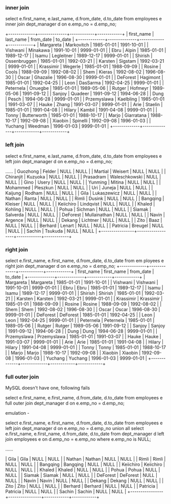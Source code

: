 ### inner join

select e.first_name, e.last_name, d.from_date, d.to_date from 
employees e inner join dept_manager d on e.emp_no = d.emp_no;

+-------------+--------------+------------+------------+
| first_name  | last_name    | from_date  | to_date    |
+-------------+--------------+------------+------------+
| Margareta   | Markovitch   | 1985-01-01 | 1991-10-01 |
| Vishwani    | Minakawa     | 1991-10-01 | 9999-01-01 |
| Ebru        | Alpin        | 1985-01-01 | 1989-12-17 |
| Isamu       | Legleitner   | 1989-12-17 | 9999-01-01 |
| Shirish     | Ossenbruggen | 1985-01-01 | 1992-03-21 |
| Karsten     | Sigstam      | 1992-03-21 | 9999-01-01 |
| Krassimir   | Wegerle      | 1985-01-01 | 1988-09-09 |
| Rosine      | Cools        | 1988-09-09 | 1992-08-02 |
| Shem        | Kieras       | 1992-08-02 | 1996-08-30 |
| Oscar       | Ghazalie     | 1996-08-30 | 9999-01-01 |
| DeForest    | Hagimont     | 1985-01-01 | 1992-04-25 |
| Leon        | DasSarma     | 1992-04-25 | 9999-01-01 |
| Peternela   | Onuegbe      | 1985-01-01 | 1989-05-06 |
| Rutger      | Hofmeyr      | 1989-05-06 | 1991-09-12 |
| Sanjoy      | Quadeer      | 1991-09-12 | 1994-06-28 |
| Dung        | Pesch        | 1994-06-28 | 9999-01-01 |
| Przemyslawa | Kaelbling    | 1985-01-01 | 1991-03-07 |
| Hauke       | Zhang        | 1991-03-07 | 9999-01-01 |
| Arie        | Staelin      | 1985-01-01 | 1991-04-08 |
| Hilary      | Kambil       | 1991-04-08 | 9999-01-01 |
| Tonny       | Butterworth  | 1985-01-01 | 1988-10-17 |
| Marjo       | Giarratana   | 1988-10-17 | 1992-09-08 |
| Xiaobin     | Spinelli     | 1992-09-08 | 1996-01-03 |
| Yuchang     | Weedman      | 1996-01-03 | 9999-01-01 |
+-------------+--------------+------------+------------+

### left join
select e.first_name, e.last_name, d.from_date, d.to_date from 
employees e left join dept_manager d on e.emp_no = d.emp_no;

......
| Guozhong       | Felder           | NULL       | NULL       |
| Martial        | Weisert          | NULL       | NULL       |
| Chiranjit      | Kuzuoka          | NULL       | NULL       |
| Prasadram      | Waleschkowski    | NULL       | NULL       |
| Gino           | Usery            | NULL       | NULL       |
| Yunming        | Mitina           | NULL       | NULL       |
| Mohammed       | Pleszkun         | NULL       | NULL       |
| Uri            | Juneja           | NULL       | NULL       |
| Kaijung        | Rodham           | NULL       | NULL       |
| Gila           | Lukaszewicz      | NULL       | NULL       |
| Nathan         | Ranta            | NULL       | NULL       |
| Rimli          | Dusink           | NULL       | NULL       |
| Bangqing       | Kleiser          | NULL       | NULL       |
| Keiichiro      | Lindqvist        | NULL       | NULL       |
| Khaled         | Kohling          | NULL       | NULL       |
| Pohua          | Sichman          | NULL       | NULL       |
| Siamak         | Salverda         | NULL       | NULL       |
| DeForest       | Mullainathan     | NULL       | NULL       |
| Navin          | Argence          | NULL       | NULL       |
| Dekang         | Lichtner         | NULL       | NULL       |
| Zito           | Baaz             | NULL       | NULL       |
| Berhard        | Lenart           | NULL       | NULL       |
| Patricia       | Breugel          | NULL       | NULL       |
| Sachin         | Tsukuda          | NULL       | NULL       |
+----------------+------------------+------------+------------+

### right join

select e.first_name, e.first_name, d.from_date, d.to_date from 
em
ployees e right join dept_manager d on e.emp_no = d.emp_no;
+-------------+-------------+------------+------------+
| first_name  | first_name  | from_date  | to_date    |
+-------------+-------------+------------+------------+
| Margareta   | Margareta   | 1985-01-01 | 1991-10-01 |
| Vishwani    | Vishwani    | 1991-10-01 | 9999-01-01 |
| Ebru        | Ebru        | 1985-01-01 | 1989-12-17 |
| Isamu       | Isamu       | 1989-12-17 | 9999-01-01 |
| Shirish     | Shirish     | 1985-01-01 | 1992-03-21 |
| Karsten     | Karsten     | 1992-03-21 | 9999-01-01 |
| Krassimir   | Krassimir   | 1985-01-01 | 1988-09-09 |
| Rosine      | Rosine      | 1988-09-09 | 1992-08-02 |
| Shem        | Shem        | 1992-08-02 | 1996-08-30 |
| Oscar       | Oscar       | 1996-08-30 | 9999-01-01 |
| DeForest    | DeForest    | 1985-01-01 | 1992-04-25 |
| Leon        | Leon        | 1992-04-25 | 9999-01-01 |
| Peternela   | Peternela   | 1985-01-01 | 1989-05-06 |
| Rutger      | Rutger      | 1989-05-06 | 1991-09-12 |
| Sanjoy      | Sanjoy      | 1991-09-12 | 1994-06-28 |
| Dung        | Dung        | 1994-06-28 | 9999-01-01 |
| Przemyslawa | Przemyslawa | 1985-01-01 | 1991-03-07 |
| Hauke       | Hauke       | 1991-03-07 | 9999-01-01 |
| Arie        | Arie        | 1985-01-01 | 1991-04-08 |
| Hilary      | Hilary      | 1991-04-08 | 9999-01-01 |
| Tonny       | Tonny       | 1985-01-01 | 1988-10-17 |
| Marjo       | Marjo       | 1988-10-17 | 1992-09-08 |
| Xiaobin     | Xiaobin     | 1992-09-08 | 1996-01-03 |
| Yuchang     | Yuchang     | 1996-01-03 | 9999-01-01 |
+-------------+-------------+------------+------------+


### full outer join

MySQL doesn't have one, following fails

select e.first_name, e.first_name, d.from_date, d.to_date from 
employees e full outer join dept_manager d on e.emp_no = 
d.emp_no;

emulation -

select e.first_name, e.first_name, d.from_date, d.to_date from 
employees e left join dept_manager d on e.emp_no = d.emp_no 
union all select e.first_name, e.first_name, d.from_date, 
d.to_date from dept_manager d left join employees e on d.emp_no 
= e.emp_no where e.emp_no is NULL;

......

| Gila           | Gila           | NULL       | NULL       |
| Nathan         | Nathan         | NULL       | NULL       |
| Rimli          | Rimli          | NULL       | NULL       |
| Bangqing       | Bangqing       | NULL       | NULL       |
| Keiichiro      | Keiichiro      | NULL       | NULL       |
| Khaled         | Khaled         | NULL       | NULL       |
| Pohua          | Pohua          | NULL       | NULL       |
| Siamak         | Siamak         | NULL       | NULL       |
| DeForest       | DeForest       | NULL       | NULL       |
| Navin          | Navin          | NULL       | NULL       |
| Dekang         | Dekang         | NULL       | NULL       |
| Zito           | Zito           | NULL       | NULL       |
| Berhard        | Berhard        | NULL       | NULL       |
| Patricia       | Patricia       | NULL       | NULL       |
| Sachin         | Sachin         | NULL       | NULL       |
+----------------+----------------+------------+------------+

